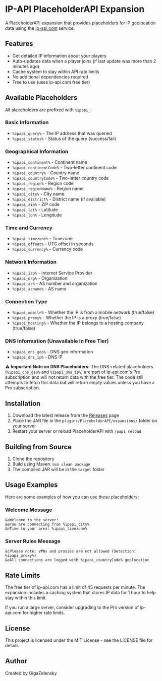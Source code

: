 # IP-API PlaceholderAPI Expansion

A PlaceholderAPI expansion that provides placeholders for IP geolocation data using the [ip-api.com](https://ip-api.com) service.

## Features

- Get detailed IP information about your players
- Auto-updates data when a player joins (if last update was more than 2 minutes ago)
- Cache system to stay within API rate limits
- No additional dependencies required
- Free to use (uses ip-api.com free tier)

## Available Placeholders

All placeholders are prefixed with `%ipapi_`:

### Basic Information
- `%ipapi_query%` - The IP address that was queried
- `%ipapi_status%` - Status of the query (success/fail)

### Geographical Information
- `%ipapi_continent%` - Continent name
- `%ipapi_continentCode%` - Two-letter continent code
- `%ipapi_country%` - Country name
- `%ipapi_countryCode%` - Two-letter country code
- `%ipapi_region%` - Region code
- `%ipapi_regionName%` - Region name
- `%ipapi_city%` - City name
- `%ipapi_district%` - District name (if available)
- `%ipapi_zip%` - ZIP code
- `%ipapi_lat%` - Latitude
- `%ipapi_lon%` - Longitude

### Time and Currency
- `%ipapi_timezone%` - Timezone
- `%ipapi_offset%` - UTC offset in seconds
- `%ipapi_currency%` - Currency code

### Network Information
- `%ipapi_isp%` - Internet Service Provider
- `%ipapi_org%` - Organization
- `%ipapi_as%` - AS number and organization
- `%ipapi_asname%` - AS name

### Connection Type
- `%ipapi_mobile%` - Whether the IP is from a mobile network (true/false)
- `%ipapi_proxy%` - Whether the IP is a proxy (true/false)
- `%ipapi_hosting%` - Whether the IP belongs to a hosting company (true/false)

### DNS Information (Unavailable in Free Tier)
- `%ipapi_dns_geo%` - DNS geo information
- `%ipapi_dns_ip%` - DNS IP

⚠️ **Important Note on DNS Placeholders:** The DNS-related placeholders (`%ipapi_dns_geo%` and `%ipapi_dns_ip%`) are part of ip-api.com's Pro subscription and will not return data with the free tier. The code still attempts to fetch this data but will return empty values unless you have a Pro subscription.

## Installation

1. Download the latest release from the [Releases](https://github.com/GigaZelensky/ipapi-expansion/releases) page
2. Place the JAR file in the `plugins/PlaceholderAPI/expansions/` folder on your server
3. Restart your server or reload PlaceholderAPI with `/papi reload`

## Building from Source

1. Clone the repository
2. Build using Maven: `mvn clean package`
3. The compiled JAR will be in the `target` folder

## Usage Examples

Here are some examples of how you can use these placeholders:

### Welcome Message
```
&aWelcome to the server!
&eYou are connecting from %ipapi_city% 
&eTime in your area: %ipapi_timezone%
```

### Server Rules Message
```
&cPlease note: VPNs and proxies are not allowed (Detection: %ipapi_proxy%)
&eAll connections are logged with %ipapi_countryCode% geolocation
```

## Rate Limits

The free tier of ip-api.com has a limit of 45 requests per minute. The expansion includes a caching system that stores IP data for 1 hour to help stay within this limit.

If you run a large server, consider upgrading to the Pro version of ip-api.com for higher rate limits.

## License

This project is licensed under the MIT License - see the LICENSE file for details.

## Author

Created by GigaZelensky
